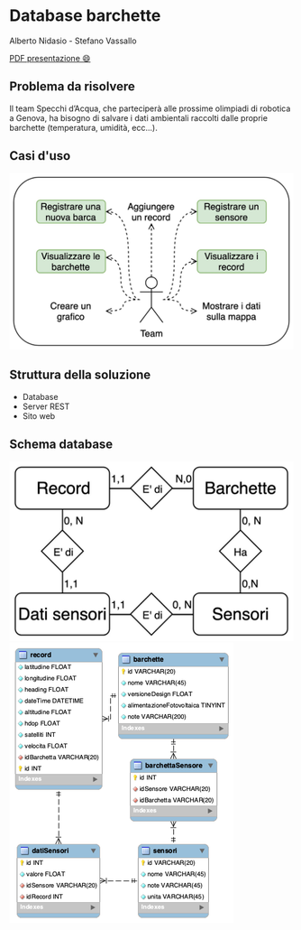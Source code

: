 # Database barchette
Alberto Nidasio - Stefano Vassallo

[PDF presentazione 😄](Presentazione_database_barchette.pdf)

## Problema da risolvere
Il team Specchi d’Acqua, che parteciperà alle prossime olimpiadi di robotica a Genova, ha bisogno di salvare i dati ambientali raccolti dalle proprie barchette (temperatura, umidità, ecc...).

## Casi d'uso
![Casi d'uso](Casi_d'uso.jpg)

## Struttura della soluzione
- Database
- Server REST
- Sito web

## Schema database
![Schema E/R](Schema_E-R.jpg)
![Schema logico](Schema_logico.png)